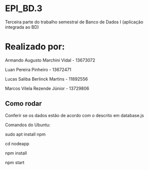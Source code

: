 # EPI_BD.3
Terceira parte do trabalho semestral de Banco de Dados I (aplicação integrada ao BD)

# Realizado por:
Armando Augusto Marchini Vidal - 13673072

Luan Pereira Pinheiro - 13672471

Lucas Saliba Berlinck Martins - 11892556

Marcos Vilela Rezende Júnior - 13729806

## Como rodar
Conferir se os dados estão de acordo com o descrito em database.js

Comandos do Ubuntu:

sudo apt install npm

cd nodeapp

npm install

npm start

